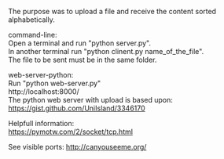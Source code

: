 The purpose was to upload a file and receive the content sorted alphabetically.<br>

command-line: <br>
Open a terminal and run "python server.py". <br>
In another terminal run "python clinent.py name_of_the_file". <br>
The file to be sent must be in the same folder. <br>

web-server-python: <br>
Run "python web-server.py" <br>
http://localhost:8000/ <br>
The python web server with upload is based upon: <br>
https://gist.github.com/UniIsland/3346170 <br>

Helpfull information:<br>
https://pymotw.com/2/socket/tcp.html<br>

See visible ports: http://canyouseeme.org/<br>